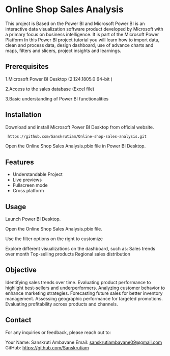 
# Online Shop Sales Analysis

This project is Based on the Power BI and Microsoft Power BI is an interactive data visualization software product developed by Microsoft with a primary focus on business intelligence. It is part of the Microsoft Power Platform
In this Power BI project tutorial you will learn how to import data, clean and process data, design dashboard, use of advance charts and maps, filters and slicers, project insights and learnings.
##  Prerequisites
1.Microsoft Power BI Desktop (2.124.1805.0 64-bit )

2.Access to the sales database (Excel file)

3.Basic understanding of Power BI functionalities
## Installation

Download and install Microsoft Power BI Desktop from official website.

```bash
 https://github.com/Sanskrutiam/Online-shop-sales-analysis.git
```
Open the Online Shop Sales Analysis.pbix file in Power BI Desktop.
## Features

- Understandable Project
- Live previews
- Fullscreen mode
- Cross platform


## Usage

Launch Power BI Desktop.

Open the Online Shop Sales Analysis.pbix file.

Use the filter options on the right to customize 

Explore different visualizations on the dashboard, such as:
Sales trends over month
Top-selling products
Regional sales distribution

## Objective
Identifying sales trends over time.
Evaluating product performance to highlight best-sellers and underperformers.
Analyzing customer behavior to enhance marketing strategies.
Forecasting future sales for better inventory management.
Assessing geographic performance for targeted promotions.
Evaluating profitability across products and channels.
## Contact
For any inquiries or feedback, please reach out to:

Your Name: Sanskruti Ambavane
Email: sanskrutiambavane09@gmail.com
GitHub: https://github.com/Sanskrutiam
